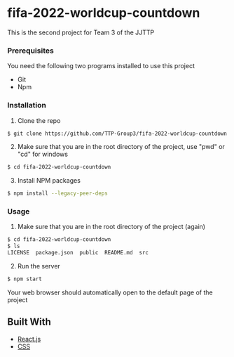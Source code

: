 # fifa-2022-worldcup-countdown

This is the second project for Team 3 of the JJTTP

### Prerequisites

You need the following two programs installed to use this project

* Git
* Npm

### Installation

1. Clone the repo
  ```sh
  $ git clone https://github.com/TTP-Group3/fifa-2022-worldcup-countdown.git
  ```
2. Make sure that you are in the root directory of the project, use "pwd" or "cd" for windows
  ```sh
  $ cd fifa-2022-worldcup-countdown
  ```
3. Install NPM packages
  ```sh
  $ npm install --legacy-peer-deps
  ```

### Usage
1. Make sure that you are in the root directory of the project (again)
  ```sh
  $ cd fifa-2022-worldcup-countdown
  $ ls
  LICENSE  package.json  public  README.md  src
  ```
2. Run the server
  ```sh
  $ npm start
  ```
Your web browser should automatically open to the default page of the project

## Built With
* [React.js](https://reactjs.org/)
* [CSS](https://www.w3.org/Style/CSS/Overview.en.html)
